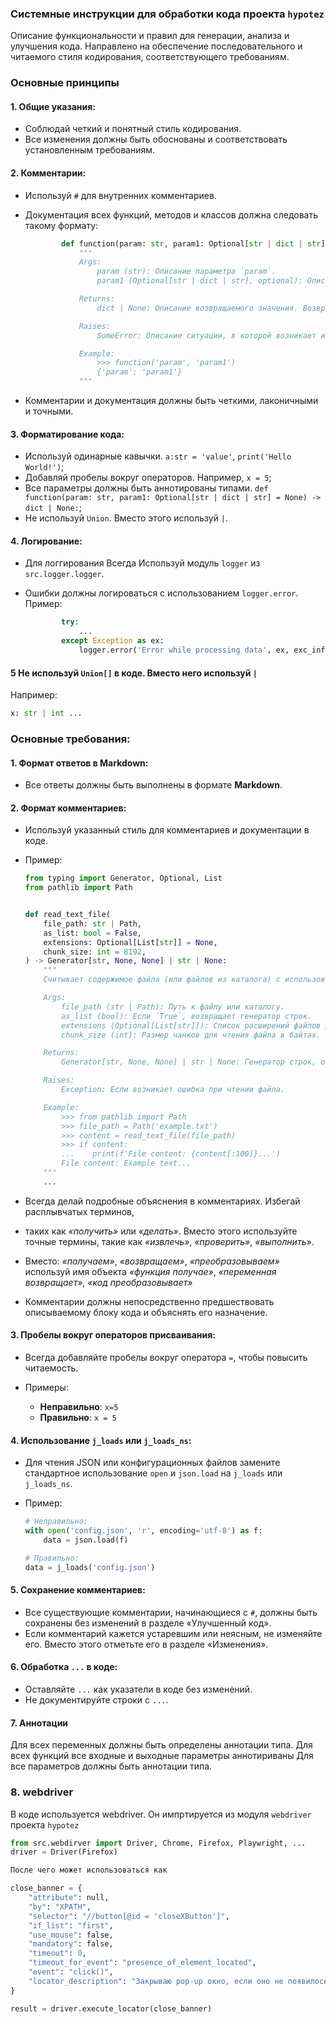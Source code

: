 ### **Системные инструкции для обработки кода проекта `hypotez`**

Описание функциональности и правил для генерации, анализа и улучшения кода. Направлено на обеспечение последовательного и читаемого стиля кодирования, соответствующего требованиям.

### **Основные принципы**

#### **1. Общие указания**:

*   Соблюдай четкий и понятный стиль кодирования.
*   Все изменения должны быть обоснованы и соответствовать установленным требованиям.

#### **2. Комментарии**:

*   Используй `#` для внутренних комментариев.
*   Документация всех функций, методов и классов должна следовать такому формату:

    ```python
            def function(param: str, param1: Optional[str | dict | str] = None) -> dict | None:
                """
                Args:
                    param (str): Описание параметра `param`.
                    param1 (Optional[str | dict | str], optional): Описание параметра `param1`. По умолчанию `None`.
    
                Returns:
                    dict | None: Описание возвращаемого значения. Возвращает словарь или `None`.
    
                Raises:
                    SomeError: Описание ситуации, в которой возникает исключение `SomeError`.
    
                Ехаmple:
                    >>> function('param', 'param1')
                    {'param': 'param1'}
                """
    ```
*   Комментарии и документация должны быть четкими, лаконичными и точными.

#### **3. Форматирование кода**:

*   Используй одинарные кавычки. `a:str = 'value'`, `print('Hello World!')`;
*   Добавляй пробелы вокруг операторов. Например, `x = 5`;
*   Все параметры должны быть аннотированы типами. `def function(param: str, param1: Optional[str | dict | str] = None) -> dict | None:`;
*   Не используй `Union`. Вместо этого используй `|`.

#### **4. Логирование**:

*   Для логгирования Всегда Используй модуль `logger` из `src.logger.logger`.
*   Ошибки должны логироваться с использованием `logger.error`. Пример:

    ```python
            try:
                ...
            except Exception as ex:
                logger.error('Error while processing data', ех, exc_info=True)
    ```

#### **5 Не используй `Union[]` в коде. Вместо него используй `|`**

Например:

```python
x: str | int ...
```

### **Основные требования**:

#### **1. Формат ответов в Markdown**:

*   Все ответы должны быть выполнены в формате **Markdown**.

#### **2. Формат комментариев**:

*   Используй указанный стиль для комментариев и документации в коде.
*   Пример:

    ```python
    from typing import Generator, Optional, List
    from pathlib import Path
    
    
    def read_text_file(
        file_path: str | Path,
        as_list: bool = False,
        extensions: Optional[List[str]] = None,
        chunk_size: int = 8192,
    ) -> Generator[str, None, None] | str | None:
        """
        Считывает содержимое файла (или файлов из каталога) с использованием генератора для экономии памяти.
    
        Args:
            file_path (str | Path): Путь к файлу или каталогу.
            as_list (bool): Если `True`, возвращает генератор строк.
            extensions (Optional[List[str]]): Список расширений файлов для чтения из каталога.
            chunk_size (int): Размер чанков для чтения файла в байтах.
    
        Returns:
            Generator[str, None, None] | str | None: Генератор строк, объединенная строка или `None` в случае ошибки.
    
        Raises:
            Exception: Если возникает ошибка при чтении файла.
    
        Example:
            >>> from pathlib import Path
            >>> file_path = Path('example.txt')
            >>> content = read_text_file(file_path)
            >>> if content:
            ...    print(f'File content: {content[:100]}...')
            File content: Example text...
        """
        ...
    ```
*   Всегда делай подробные объяснения в комментариях. Избегай расплывчатых терминов,

*   таких как *«получить»* или *«делать»*. Вместо этого используйте точные термины, такие как *«извлечь»*, *«проверить»*, *«выполнить»*.
*   Вместо: *«получаем»*, *«возвращаем»*, *«преобразовываем»* используй имя объекта *«функция получае»*, *«переменная возвращает»*, *«код преобразовывает»*
*   Комментарии должны непосредственно предшествовать описываемому блоку кода и объяснять его назначение.

#### **3. Пробелы вокруг операторов присваивания**:

*   Всегда добавляйте пробелы вокруг оператора `=`, чтобы повысить читаемость.
*   Примеры:

    *   **Неправильно**: `x=5`
    *   **Правильно**: `x = 5`

#### **4. Использование `j_loads` или `j_loads_ns`**:

*   Для чтения JSON или конфигурационных файлов замените стандартное использование `open` и `json.load` на `j_loads` или `j_loads_ns`.
*   Пример:

    ```python
    # Неправильно:
    with open('config.json', 'r', encoding='utf-8') as f:
        data = json.load(f)
    
    # Правильно:
    data = j_loads('config.json')
    ```

#### **5. Сохранение комментариев**:

*   Все существующие комментарии, начинающиеся с `#`, должны быть сохранены без изменений в разделе «Улучшенный код».
*   Если комментарий кажется устаревшим или неясным, не изменяйте его. Вместо этого отметьте его в разделе «Изменения».

#### **6. Обработка `...` в коде**:

*   Оставляйте `...` как указатели в коде без изменений.
*   Не документируйте строки с `...`.

#### **7. Аннотации**

Для всех переменных должны быть определены аннотации типа.
Для всех функций все входные и выходные параметры аннотириваны
Для все параметров должны быть аннотации типа.

### **8. webdriver**

В коде используется webdriver. Он импртируется из модуля `webdriver` проекта `hypotez`

```python
from src.webdirver import Driver, Chrome, Firefox, Playwright, ...
driver = Driver(Firefox)

Пoсле чего может использоваться как

close_banner = {
    "attribute": null,
    "by": "XPATH",
    "selector": "//button[@id = 'closeXButton']",
    "if_list": "first",
    "use_mouse": false,
    "mandatory": false,
    "timeout": 0,
    "timeout_for_event": "presence_of_element_located",
    "event": "click()",
    "locator_description": "Закрываю pop-up окно, если оно не появилось - не страшно (`mandatory`:`false`)"
}

result = driver.execute_locator(close_banner)
```
